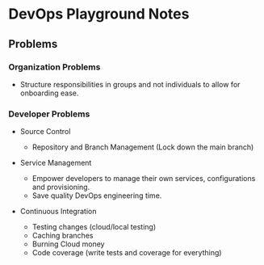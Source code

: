# DevOps Playground Notes


## Problems

### Organization Problems
- Structure responsibilities in groups and not individuals to allow for onboarding ease.


### Developer Problems
- Source Control
    - Repository and Branch Management (Lock down the main branch)

- Service Management
    - Empower developers to manage their own services, configurations and provisioning.
    - Save quality DevOps engineering time.

- Continuous Integration
    - Testing changes (cloud/local testing)
    - Caching branches
    - Burning Cloud money
    - Code coverage (write tests and coverage for everything)